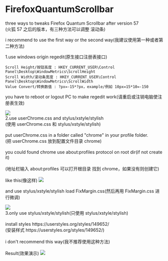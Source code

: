 # FirefoxQuantumScrollbar

three ways to tweaks Firefox Quantum Scrollbar after version 57<br>
(火狐 57 之后的版本，有三种方法可以调整 滚动条)

i recommend to use the first way or the second way(我建议使用第一种或者第二种方法)

1.use windows origin regedit(原生接口注册表接口)


    Scroll Height/按钮高度 : HKEY_CURRENT_USER\Control Panel\Desktop\WindowMetrics\ScrollHeight
    Scroll Width/滚动条宽度 : HKEY_CURRENT_USER\Control Panel\Desktop\WindowMetrics\ScrollWidth
    Value Convert/转换数值 : ?px=-15*?px，example/例如 10px=15*10=-150
    
you have to reboot or logout PC to make regedit work(请重启或注销电脑使注册表生效)

<img src=https://raw.githubusercontent.com/catcat520/FirefoxQuantumScrollbar/master/img/%E6%B3%A8%E5%86%8C%E8%A1%A8%E8%B0%83%E6%95%B4%E6%BB%9A%E5%8A%A8%E6%9D%A1.png>
<br>
2.use userChrome.css and stylus/xstyle/stylish<br>
(使用 userChrome.css 和 stylus/xstyle/stylish)<br><br>
put userChrome.css in a folder called "chrome" in your profile folder.<br>
(把 userChrome.css 放到配置文件目录 chrome)<br><br>
you could found chrome use about:profiles protocol on root dir(if not create it)<br><br>
(地址栏输入 about:profiles 可以打开根目录 找到 chrome，如果没有则创建它)<br><br>
like this(像这样)

<img src=https://raw.githubusercontent.com/catcat520/FirefoxQuantumScrollbar/master/img/userChrome.css.jpg>

and use stylus/xstyle/stylish load FixMargin.css(然后再用 FixMargin.css 进行微调)

<img src=https://raw.githubusercontent.com/catcat520/FirefoxQuantumScrollbar/master/img/stylus.jpg>

<br>
3.only use stylus/xstyle/stylish(只使用 stylus/xstyle/stylish)<br><br>
install styles https://userstyles.org/styles/149652/<br>
(安装样式 https://userstyles.org/styles/149652/)<br><br>
i don't recommend this way(我不推荐使用这种方法)<br><br>
Result(效果演示)

<img src=https://raw.githubusercontent.com/catcat520/FirefoxQuantumScrollbar/master/img/result.jpg>



